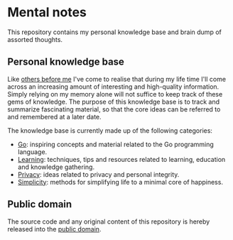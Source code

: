 # Mental notes

This repository contains my personal knowledge base and brain dump of assorted thoughts.

## Personal knowledge base

Like [others before me](http://www.acuriousmix.com/2014/09/03/designing-a-personal-knowledgebase/) I've come to realise that during my life time I'll come across an increasing amount of interesting and high-quality information. Simply relying on my memory alone will not suffice to keep track of these gems of knowledge. The purpose of this knowledge base is to track and summarize fascinating material, so that the core ideas can be referred to and remembered at a later date.

The knowledge base is currently made up of the following categories:

* [Go](go/): inspiring concepts and material related to the Go programming language.
* [Learning](learning/): techniques, tips and resources related to learning, education and knowledge gathering.
* [Privacy](privacy/): ideas related to privacy and personal integrity.
* [Simplicity](simplicity/): methods for simplifying life to a minimal core of happiness.

## Public domain

The source code and any original content of this repository is hereby released into the [public domain].

[public domain]: https://creativecommons.org/publicdomain/zero/1.0/
